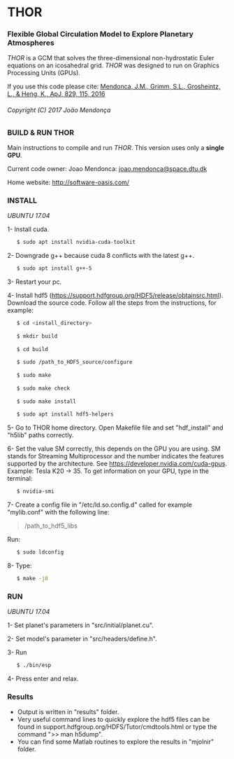 # THOR #

### Flexible Global Circulation Model to Explore Planetary Atmospheres

*THOR* is a GCM that solves the three-dimensional non-hydrostatic Euler equations on an icosahedral grid. *THOR* was designed to run on Graphics Processing Units (GPUs).

If you use this code please cite: [Mendonca, J.M., Grimm, S.L., Grosheintz, L., & Heng, K., ApJ, 829, 115, 2016](http://iopscience.iop.org/article/10.3847/0004-637X/829/2/115/meta)

###### Copyright (C) 2017 João Mendonça ######

### BUILD & RUN THOR

Main instructions to compile and run *THOR*. This version uses only a __single__ __GPU__.

Current code owner: Joao Mendonca: joao.mendonca@space.dtu.dk

Home website: http://software-oasis.com/

### INSTALL

*UBUNTU* *17.04*

1- Install cuda. 

```sh
   $ sudo apt install nvidia-cuda-toolkit
```
2- Downgrade g++ because cuda 8 conflicts with the latest g++.

```sh
   $ sudo apt install g++-5
```

3- Restart your pc.

4- Install hdf5 (https://support.hdfgroup.org/HDF5/release/obtainsrc.html). 
   Download the source code.
   Follow all the steps from the instructions, for example:

```sh
   $ cd <install_directory>
   
   $ mkdir build
   
   $ cd build
   
   $ sudo /path_to_HDF5_source/configure
   
   $ sudo make
   
   $ sudo make check
   
   $ sudo make install
   
   $ sudo apt install hdf5-helpers
```

5- Go to THOR home directory.
   Open Makefile file and set "hdf_install" and "h5lib" paths correctly.

6- Set the value SM correctly, this depends on the GPU you are using. SM stands for Streaming Multiprocessor and the number indicates the features supported by the architecture. See https://developer.nvidia.com/cuda-gpus.
   Example: Tesla K20 -> 35. To get information on your GPU, type in the terminal: 

```sh
   $ nvidia-smi 
```
   
7- Create a config file in "/etc/ld.so.config.d" called for example "mylib.conf" with the following line:

   > /path_to_hdf5_libs
   
   Run: 
   
```sh
   $ sudo ldconfig 
```

8- Type: 

```sh
   $ make -j8
```

### RUN

*UBUNTU* *17.04*

1- Set planet's parameters in "src/initial/planet.cu".

2- Set model's parameter in "src/headers/define.h".

3- Run 

```sh
   $ ./bin/esp
```

4- Press enter and relax.


### Results

* Output is written in "results" folder.
* Very useful command lines to quickly explore the hdf5 files can be found in support.hdfgroup.org/HDFS/Tutor/cmdtools.html
  or type the command ">> man h5dump".
* You can find some Matlab routines to explore the results in "mjolnir" folder.
